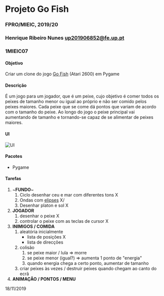 # Projeto Go Fish
### FPRO/MIEIC, 2019/20
### Henrique Ribeiro Nunes up201906852@fe.up.pt
### 1MIEIC07 

#### Objetivo

Criar um clone do jogo [Go Fish](http://www.free80sarcade.com/2600_Go_Fish.php) (Atari 2600) em Pygame

#### Descrição

É um jogo para um jogador, que é um peixe, cujo objetivo é comer todos os peixes de tamanho menor ou igual ao próprio e não ser comido pelos peixes maiores. Cada peixe que se come dá pontos que variam de acordo com o tamanho do peixe. Ao longo do jogo o peixe principal vai aumentando de tamanho e tornando-se capaz de se alimentar de peixes maiores.

#### UI

![UI](https://github.com/Rikenunes8/gofish-atari/blob/master/Environment.png) 

#### Pacotes

- Pygame

#### Tarefas

1. ~**FUNDO**~
   1. Ciclo desenhar ceu e mar com diferentes tons X
   1. Ondas com [elipses](https://www.pygame.org/docs/ref/draw.html) X/
   1. Desenhar platon e sol X
1. **JOGADOR**
   1. desenhar o peixe X
   1. controlar o peixe com as teclas de cursor X
1. **INIMIGOS / COMIDA**
   1. aleatória inicialmente
      * lista de posições X
      * lista de direcções 
   1. colisão
      1. se peixe maior / lula => morre
      1. se peixe menor (igual?) => aumenta 1 ponto de "energia"
      1. quando energia chega a certo ponto, aumentar de tamanho
   1. criar peixes às vezes / destruir peixes quando chegam ao canto do ecrã
1. **ANIMAÇÃO / PONTOS / MENU**

18/11/2019
